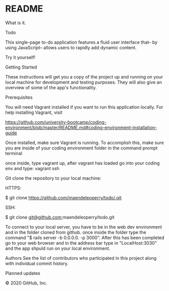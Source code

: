 # README

What is it.

Todo

This single-page to-do application features a fluid user interface that– by using JavaScript– allows users to rapidly add dynamic content.

Try it yourself!

Getting Started

These instructions will get you a copy of the project up and running on your local machine for development and testing purposes. They will also give an overview of some of the app's functionality.

Prerequisites

You will need Vagrant installed if you want to run this application locally. For help installing Vagrant, visit

https://github.com/university-bootcamp/coding-environment/blob/master/README.md#coding-environment-installation-guide

Once installed, make sure Vagrant is running. To accomplish this, make sure you are inside of your coding environment folder in the command prompt terminal

once inside, type vagrant up,  after vagrant has loaded go into your coding env and type: vagrant ssh 

Git clone the repository to your local machine:

HTTPS:

$ git clone https://github.com/maendeleoperry/todo/.git

SSH:

$ git clone git@github.com;maendeleoperry/todo.git

To connect to your local server, you have to be in the web dev environment and in the folder cloned from github.  once inside the folder type the command "$ rails server -b 0.0.0.0. -p 3000".  After this has been completed go to your web browser and in the address bar type in "LocalHost:3030" and the app shpuld run on your local environment.

Authors
See the list of contributors who participated in this project along with individual commit history.

Planned updates


© 2020 GitHub, Inc.
